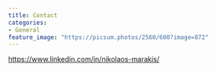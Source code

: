 ```yaml
---
title: Contact
categories:
- General
feature_image: "https://picsum.photos/2560/600?image=872"
---
```


https://www.linkedin.com/in/nikolaos-marakis/
